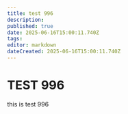 ```yaml
---
title: test 996
description: 
published: true
date: 2025-06-16T15:00:11.740Z
tags: 
editor: markdown
dateCreated: 2025-06-16T15:00:11.740Z
---
```


# TEST 996
this is test 996
